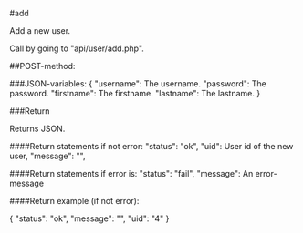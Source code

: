 #add

Add a new user.

Call by going to "api/user/add.php".

##POST-method:

###JSON-variables:
{
    "username": The username.
    "password": The password.
    "firstname": The firstname.
    "lastname": The lastname.
}

###Return

Returns JSON.

####Return statements if not error:
"status": "ok",
"uid": User id of the new user,
"message": "",

####Return statements if error is:
"status": "fail",
"message": An error-message

####Return example (if not error):

{
    "status": "ok",
    "message": "",
    "uid": "4"
}